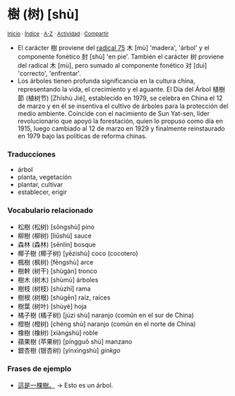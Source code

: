 # 樹 (树) [shù]
<sup>[Inicio](../../../../index.md) · [Índice](../../../../indices/chino-espanol-shu4.md) · [A-Z](../../../../indices/alfabetico.md) · [Actividad](../../../../indices/actividad.md) · [Compartir](https://x.com/intent/tweet?text=El%20car%C3%A1cter%20%E6%A8%B9%20(%E6%A0%91)%20%5Bsh%C3%B9%5D%20en%20el%20Diccionario%20chino-espa%C3%B1ol%2C%20con%20frases%20de%20ejemplo%2C%20vocabulario%20relacionado%2C%20notas%20pertinentes%20y%20traducciones.%0A%E2%86%92%20https%3A%2F%2Fjucardus.github.io%2Fcontenido%2Fs%2Fh%2Fu%2Fshu4-27193.html%0A%0A%23chn_espnl_jucardus%0A%40jucardus)</sup>

* El carácter 樹 proviene del [radical 75](../../../../indices/radical-075.md) 木 [mù] 'madera', 'árbol' y el componente fonético 尌 [shù] 'en pie'. También el carácter 树 proviene del radical 木 [mù], pero sumado al componente fonético 对 [duì] 'correcto', 'enfrentar'.
* Los árboles tienen profunda significancia en la cultura china, representando la vida, el crecimiento y el aguante. El Día del Árbol 植樹節 (植树节) [Zhíshù Jié], establecido en 1979, se celebra en China el 12 de marzo y en él se insentiva el cultivo de árboles para la protección del medio ambiente. Coincide con el nacimiento de Sun Yat-sen, líder revolucionario que apoyó la forestación, quien lo propuso como día en 1915, luego cambiado al 12 de marzo en 1929 y finalmente reinstaurado en 1979 bajo las políticas de reforma chinas.

### Traducciones

* árbol
* planta, vegetación
* plantar, cultivar
* establecer, erigir

### Vocabulario relacionado

* 松樹 (松树) [sōngshù] pino
* 柳樹 (柳树) [liǔshù] sauce
* 森林 (森林) [sēnlín] bosque
* 椰子樹 (椰子树) [yēzishù] coco (cocotero)
* 楓樹 (枫树) [fēngshù] arce
* 樹幹 (树干) [shùgàn] tronco
* 樹木 (树木) [shùmù] árboles
* 樹枝 (树枝) [shùzhī] rama
* 樹根 (树根) [shùgēn] raíz, raíces
* 樹葉 (树叶) [shùyè] hoja
* 橘子樹 (橘子树) [júzi shù] naranjo (común en el sur de China)
* 橙樹 (橙树) [chéng shù] naranjo (común en el norte de China)
* 橡樹 (橡树) [xiàngshù] roble
* 蘋果樹 (苹果树) [píngguǒ shù] manzano
* 銀杏樹 (银杏树) [yínxìngshù] _ginkgo_

### Frases de ejemplo

* [這是一棵樹。](../../../../contenido/z/h/e/zhe4-shi4-yi1-ke1-shu4.md) → Esto es un árbol.

